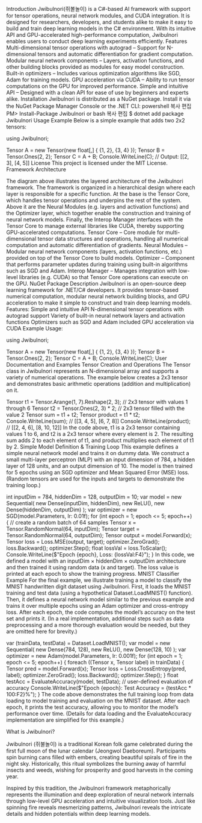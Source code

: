 Introduction
Jwibulnori(쥐볼놀이) is a C#-based AI framework with support for tensor operations, neural network modules, and CUDA integration. It is designed for researchers, developers, and students alike to make it easy to build and train deep learning models in the C# environment. With its intuitive API and GPU-accelerated high-performance computation, Jwibulnori enables users to conduct deep learning experiments efficiently.
Features
Multi-dimensional tensor operations with autograd – Support for N-dimensional tensors and automatic differentiation for gradient computation.
Modular neural network components – Layers, activation functions, and other building blocks provided as modules for easy model construction.
Built-in optimizers – Includes various optimization algorithms like SGD, Adam for training models.
GPU acceleration via CUDA – Ability to run tensor computations on the GPU for improved performance.
Simple and intuitive API – Designed with a clean API for ease of use by beginners and experts alike.
Installation
Jwibulnori is distributed as a NuGet package. Install it via the NuGet Package Manager Console or the .NET CLI:
powershell
복사
편집
PM> Install-Package Jwibulnori
or
bash
복사
편집
$ dotnet add package Jwibulnori
Usage Example
Below is a simple example that adds two 2x2 tensors:

using Jwibulnori;

Tensor A = new Tensor(new float[,] { {1, 2}, {3, 4} });
Tensor B = Tensor.Ones(2, 2);
Tensor C = A + B;
Console.WriteLine(C);  // Output: [[2, 3], [4, 5]]
License
This project is licensed under the MIT License.
Framework Architecture


The diagram above illustrates the layered architecture of the Jwibulnori framework. The framework is organized in a hierarchical design where each layer is responsible for a specific function. At the base is the Tensor Core, which handles tensor operations and underpins the rest of the system. Above it are the Neural Modules (e.g. layers and activation functions) and the Optimizer layer, which together enable the construction and training of neural network models. Finally, the Interop Manager interfaces with the Tensor Core to manage external libraries like CUDA, thereby supporting GPU-accelerated computations.
Tensor Core – Core module for multi-dimensional tensor data structures and operations, handling all numerical computation and automatic differentiation of gradients.
Neural Modules – Modular neural network components (layers, activation functions, etc.) provided on top of the Tensor Core to build models.
Optimizer – Component that performs parameter updates during training using built-in algorithms such as SGD and Adam.
Interop Manager – Manages integration with low-level libraries (e.g. CUDA) so that Tensor Core operations can execute on the GPU.
NuGet Package Description
Jwibulnori is an open-source deep learning framework for .NET/C# developers. It provides tensor-based numerical computation, modular neural network building blocks, and GPU acceleration to make it simple to construct and train deep learning models. Features:
Simple and intuitive API
N-dimensional tensor operations with autograd support
Variety of built-in neural network layers and activation functions
Optimizers such as SGD and Adam included
GPU acceleration via CUDA
Example Usage:

using Jwibulnori;

Tensor A = new Tensor(new float[,] { {1, 2}, {3, 4} });
Tensor B = Tensor.Ones(2, 2);
Tensor C = A + B;
Console.WriteLine(C);
User Documentation and Examples
Tensor Creation and Operations
The Tensor class in Jwibulnori represents an N-dimensional array and supports a variety of numerical operations. The example below creates a 2x3 tensor and demonstrates basic arithmetic operations (addition and multiplication) on it.

Tensor t1 = Tensor.Arange(1, 7).Reshape(2, 3); // 2x3 tensor with values 1 through 6
Tensor t2 = Tensor.Ones(2, 3) * 2;             // 2x3 tensor filled with the value 2
Tensor sum = t1 + t2;
Tensor product = t1 * t2;
Console.WriteLine(sum);     // [[3, 4, 5], [6, 7, 8]]
Console.WriteLine(product); // [[2, 4, 6], [8, 10, 12]]
In the code above, t1 is a 2x3 tensor containing values 1 to 6, and t2 is a 2x3 tensor where every element is 2. The resulting sum adds 2 to each element of t1, and product multiplies each element of t1 by 2.
Simple Model Definition & Training Loop
This example defines a simple neural network model and trains it on dummy data. We construct a small multi-layer perceptron (MLP) with an input dimension of 784, a hidden layer of 128 units, and an output dimension of 10. The model is then trained for 5 epochs using an SGD optimizer and Mean Squared Error (MSE) loss. (Random tensors are used for the inputs and targets to demonstrate the training loop.)

int inputDim = 784, hiddenDim = 128, outputDim = 10;
var model = new Sequential(
    new Dense(inputDim, hiddenDim),
    new ReLU(),
    new Dense(hiddenDim, outputDim)
);
var optimizer = new SGD(model.Parameters, lr: 0.01f);
for (int epoch = 1; epoch <= 5; epoch++) {
    // create a random batch of 64 samples
    Tensor x = Tensor.RandomNormal(64, inputDim);
    Tensor target = Tensor.RandomNormal(64, outputDim);
    Tensor output = model.Forward(x);
    Tensor loss = Loss.MSE(output, target);
    optimizer.ZeroGrad();
    loss.Backward();
    optimizer.Step();
    float lossVal = loss.ToScalar();
    Console.WriteLine($"Epoch {epoch}, Loss: {lossVal:F4}");
}
In this code, we defined a model with an inputDim × hiddenDim × outputDim architecture and then trained it using random data (x and target). The loss value is printed at each epoch to show the training progress.
MNIST Classifier Example
For the final example, we illustrate training a model to classify the MNIST handwritten digit dataset using Jwibulnori. First, it loads the MNIST training and test data (using a hypothetical Dataset.LoadMNIST() function). Then, it defines a neural network model similar to the previous example and trains it over multiple epochs using an Adam optimizer and cross-entropy loss. After each epoch, the code computes the model’s accuracy on the test set and prints it. (In a real implementation, additional steps such as data preprocessing and a more thorough evaluation would be needed, but they are omitted here for brevity.)

var (trainData, testData) = Dataset.LoadMNIST();
var model = new Sequential(
    new Dense(784, 128), new ReLU(),
    new Dense(128, 10)
);
var optimizer = new Adam(model.Parameters, lr: 0.001f);
for (int epoch = 1; epoch <= 5; epoch++) {
    foreach ((Tensor x, Tensor label) in trainData) {
        Tensor pred = model.Forward(x);
        Tensor loss = Loss.CrossEntropy(pred, label);
        optimizer.ZeroGrad();
        loss.Backward();
        optimizer.Step();
    }
    float testAcc = EvaluateAccuracy(model, testData);  // user-defined evaluation of accuracy
    Console.WriteLine($"Epoch {epoch}: Test Accuracy = {testAcc * 100:F2}%");
}
The code above demonstrates the full training loop from data loading to model training and evaluation on the MNIST dataset. After each epoch, it prints the test accuracy, allowing you to monitor the model’s performance over time. (Details for data loading and the EvaluateAccuracy implementation are simplified for this example.)

What is Jwibulnori?

Jwibulnori (쥐불놀이) is a traditional Korean folk game celebrated during the first full moon of the lunar calendar (Jeongwol Daeboreum). Participants spin burning cans filled with embers, creating beautiful spirals of fire in the night sky. Historically, this ritual symbolizes the burning away of harmful insects and weeds, wishing for prosperity and good harvests in the coming year.

Inspired by this tradition, the Jwibulnori framework metaphorically represents the illumination and deep exploration of neural network internals through low-level GPU acceleration and intuitive visualization tools. Just like spinning fire reveals mesmerizing patterns, Jwibulnori reveals the intricate details and hidden potentials within deep learning models.
